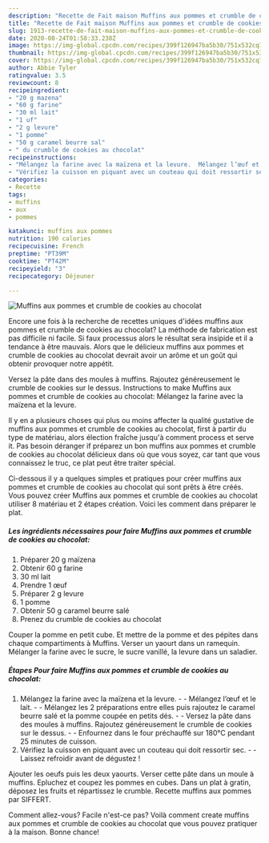 ```yaml
---
description: "Recette de Fait maison Muffins aux pommes et crumble de cookies au chocolat"
title: "Recette de Fait maison Muffins aux pommes et crumble de cookies au chocolat"
slug: 1913-recette-de-fait-maison-muffins-aux-pommes-et-crumble-de-cookies-au-chocolat
date: 2020-08-24T01:58:33.238Z
image: https://img-global.cpcdn.com/recipes/399f126947ba5b30/751x532cq70/muffins-aux-pommes-et-crumble-de-cookies-au-chocolat-photo-principale-de-la-recette.jpg
thumbnail: https://img-global.cpcdn.com/recipes/399f126947ba5b30/751x532cq70/muffins-aux-pommes-et-crumble-de-cookies-au-chocolat-photo-principale-de-la-recette.jpg
cover: https://img-global.cpcdn.com/recipes/399f126947ba5b30/751x532cq70/muffins-aux-pommes-et-crumble-de-cookies-au-chocolat-photo-principale-de-la-recette.jpg
author: Abbie Tyler
ratingvalue: 3.5
reviewcount: 8
recipeingredient:
- "20 g mazena"
- "60 g farine"
- "30 ml lait"
- "1 uf"
- "2 g levure"
- "1 pomme"
- "50 g caramel beurre sal"
- " du crumble de cookies au chocolat"
recipeinstructions:
- "Mélangez la farine avec la maïzena et la levure.  Mélangez l’œuf et le lait.  Mélangez les 2 préparations entre elles puis rajoutez le caramel beurre salé et la pomme coupée en petits dés.  Versez la pâte dans des moules à muffins. Rajoutez généreusement le crumble de cookies sur le dessus.  Enfournez dans le four préchauffé sur 180°C pendant 25 minutes de cuisson."
- "Vérifiez la cuisson en piquant avec un couteau qui doit ressortir sec.  Laissez refroidir avant de dégustez !"
categories:
- Recette
tags:
- muffins
- aux
- pommes

katakunci: muffins aux pommes 
nutrition: 190 calories
recipecuisine: French
preptime: "PT39M"
cooktime: "PT42M"
recipeyield: "3"
recipecategory: Déjeuner

---
```



![Muffins aux pommes et crumble de cookies au chocolat](https://img-global.cpcdn.com/recipes/399f126947ba5b30/751x532cq70/muffins-aux-pommes-et-crumble-de-cookies-au-chocolat-photo-principale-de-la-recette.jpg)

Encore une fois à la recherche de recettes uniques d'idées muffins aux pommes et crumble de cookies au chocolat? La méthode de fabrication est pas difficile ni facile. Si faux processus alors le résultat sera insipide et il a tendance à être mauvais. Alors que le délicieux muffins aux pommes et crumble de cookies au chocolat devrait avoir un arôme et un goût qui obtenir provoquer notre appétit.

Versez la pâte dans des moules à muffins. Rajoutez généreusement le crumble de cookies sur le dessus. Instructions to make Muffins aux pommes et crumble de cookies au chocolat: Mélangez la farine avec la maïzena et la levure.

Il y en a plusieurs choses qui plus ou moins affecter la qualité gustative de muffins aux pommes et crumble de cookies au chocolat, first à partir du type de matériau, alors élection fraîche jusqu'à comment process et serve it. Pas besoin déranger if préparez un bon muffins aux pommes et crumble de cookies au chocolat délicieux dans où que vous soyez, car tant que vous connaissez le truc, ce plat peut être traiter spécial.


Ci-dessous il y a quelques simples et pratiques pour créer muffins aux pommes et crumble de cookies au chocolat qui sont prêts à être créés. Vous pouvez créer Muffins aux pommes et crumble de cookies au chocolat utiliser 8 matériau et 2 étapes création. Voici les comment dans préparer le plat.

<!--inarticleads1-->

##### Les ingrédients nécessaires pour faire Muffins aux pommes et crumble de cookies au chocolat:

1. Préparer 20 g maïzena
1. Obtenir 60 g farine
1.  30 ml lait
1. Prendre 1 œuf
1. Préparer 2 g levure
1.  1 pomme
1. Obtenir 50 g caramel beurre salé
1. Prenez  du crumble de cookies au chocolat


Couper la pomme en petit cube. Et mettre de la pomme et des pépites dans chaque compartiments à Muffins. Verser un yaourt dans un ramequin. Mélanger la farine avec le sucre, le sucre vanillé, la levure dans un saladier. 

<!--inarticleads2-->

##### Étapes Pour faire Muffins aux pommes et crumble de cookies au chocolat:

1. Mélangez la farine avec la maïzena et la levure. -  - Mélangez l’œuf et le lait. -  - Mélangez les 2 préparations entre elles puis rajoutez le caramel beurre salé et la pomme coupée en petits dés. -  - Versez la pâte dans des moules à muffins. Rajoutez généreusement le crumble de cookies sur le dessus. -  - Enfournez dans le four préchauffé sur 180°C pendant 25 minutes de cuisson.
1. Vérifiez la cuisson en piquant avec un couteau qui doit ressortir sec. -  - Laissez refroidir avant de dégustez !


Ajouter les oeufs puis les deux yaourts. Verser cette pâte dans un moule à muffins. Epluchez et coupez les pommes en cubes. Dans un plat à gratin, déposez les fruits et répartissez le crumble. Recette muffins aux pommes par SIFFERT. 


Comment allez-vous? Facile n'est-ce pas? Voilà comment create muffins aux pommes et crumble de cookies au chocolat que vous pouvez pratiquer à la maison. Bonne chance!
